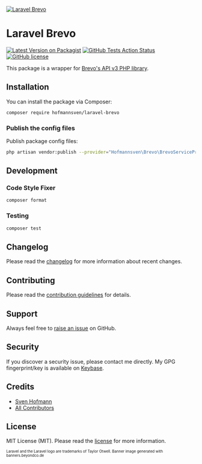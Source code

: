 [![Laravel Brevo](https://raw.githubusercontent.com/hofmannsven/laravel-brevo/main/art/banner.png)](https://hofmannsven.com/?ref=github)

# Laravel Brevo

[![Latest Version on Packagist](https://img.shields.io/packagist/v/hofmannsven/laravel-brevo.svg?labelColor=232e4a&color=55597b&style=for-the-badge)](https://packagist.org/packages/hofmannsven/laravel-brevo)
[![GitHub Tests Action Status](https://img.shields.io/github/actions/workflow/status/hofmannsven/laravel-brevo/run-tests.yml?branch=main&label=tests&labelColor=232e4a&color=55597b&style=for-the-badge)](https://github.com/hofmannsven/laravel-brevo/actions?query=workflow%3Arun-tests+branch%3Amain)
[![GitHub license](https://img.shields.io/github/license/hofmannsven/laravel-brevo.svg?labelColor=232e4a&color=55597b&style=for-the-badge)](https://raw.githubusercontent.com/hofmannsven/laravel-brevo/master/LICENSE.md)

This package is a wrapper for [Brevo's API v3 PHP library](https://github.com/getbrevo/brevo-php).

## Installation

You can install the package via Composer:

```bash
composer require hofmannsven/laravel-brevo
```

### Publish the config files

Publish package config files:

```bash
php artisan vendor:publish --provider="Hofmannsven\Brevo\BrevoServiceProvider"
```

## Development

### Code Style Fixer

```bash
composer format
```

### Testing

```bash
composer test
```

## Changelog

Please read the [changelog](https://github.com/hofmannsven/laravel-brevo/blob/master/CHANGELOG.md) for more information about recent changes.

## Contributing

Please read the [contribution guidelines](https://github.com/hofmannsven/laravel-brevo/blob/master/.github/CONTRIBUTING.md) for details.

## Support

Always feel free to [raise an issue](https://github.com/hofmannsven/laravel-brevo/issues) on GitHub.

## Security

If you discover a security issue, please contact me directly. 
My GPG fingerprint/key is available on [Keybase](https://keybase.io/hofmannsven).

## Credits

- [Sven Hofmann](https://github.com/hofmannsven)
- [All Contributors](https://github.com/hofmannsven/laravel-brevo/graphs/contributors)

## License

MIT License (MIT). Please read the [license](LICENSE.md) for more information.

<sup><sub>Laravel and the Laravel logo are trademarks of Taylor Otwell. Banner image generated with banners.beyondco.de</sub></sup>
